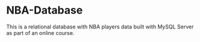 # NBA-Database
This is a relational database with NBA players data built with MySQL Server as part of an online course.
